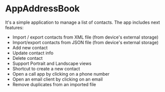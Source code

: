 # AppAddressBook

It's a simple application to manage a list of contacts.
The app includes next features:
* Import / export contacts from XML file (from device's external storage)
* Import/export contacts from JSON file (from device's external storage)
* Add new contact
* Update contact info
* Delete contact
* Support Portrait and Landscape views
* Shortcut to create a new contact
* Open a call app by clicking on a phone number
* Open an email client by clicking on an email
* Remove duplicates from an imported file
